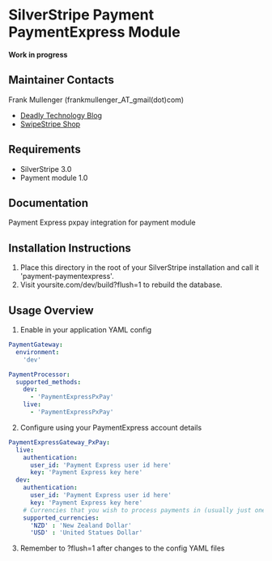 SilverStripe Payment PaymentExpress Module
===========================================

**Work in progress**

Maintainer Contacts
-------------------
Frank Mullenger (frankmullenger_AT_gmail(dot)com)
* [Deadly Technology Blog](http://deadlytechnology.com/silverstripe/)
* [SwipeStripe Shop](http://swipestripe.com)

Requirements
------------
* SilverStripe 3.0
* Payment module 1.0

Documentation
-------------
Payment Express pxpay integration for payment module

Installation Instructions
-------------------------
1. Place this directory in the root of your SilverStripe installation and call it 'payment-paymentexpress'.
2. Visit yoursite.com/dev/build?flush=1 to rebuild the database.

Usage Overview
--------------
1. Enable in your application YAML config

```yaml
PaymentGateway:
  environment:
    'dev'

PaymentProcessor:
  supported_methods:
    dev:
      - 'PaymentExpressPxPay'
    live:
      - 'PaymentExpressPxPay'
```
2. Configure using your PaymentExpress account details

```yaml
PaymentExpressGateway_PxPay:
  live:
    authentication:
      user_id: 'Payment Express user id here'
      key: 'Payment Express key here'
  dev:
    authentication:
      user_id: 'Payment Express user id here'
      key: 'Payment Express key here'
    # Currencies that you wish to process payments in (usually just one)
    supported_currencies:
      'NZD' : 'New Zealand Dollar'
      'USD' : 'United Statues Dollar'
```

3. Remember to ?flush=1 after changes to the config YAML files